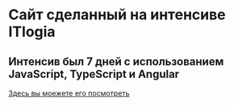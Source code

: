 # Сайт сделанный на интенсиве ITlogia 

## Интенсив был 7 дней с использованием JavaScript, TypeScript и Angular

[Здесь вы моежете его посмотреть](https://ivannikashin.github.io/cars-hw/)
